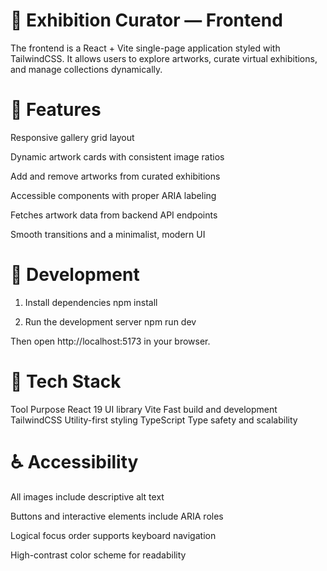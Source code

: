 # 🎨 Exhibition Curator — Frontend

The frontend is a React + Vite single-page application styled with TailwindCSS.
It allows users to explore artworks, curate virtual exhibitions, and manage collections dynamically.

# 🧩 Features

Responsive gallery grid layout

Dynamic artwork cards with consistent image ratios

Add and remove artworks from curated exhibitions

Accessible components with proper ARIA labeling

Fetches artwork data from backend API endpoints

Smooth transitions and a minimalist, modern UI

# 🚀 Development

1. Install dependencies
   npm install

2. Run the development server
   npm run dev

Then open http://localhost:5173
in your browser.

# 🧰 Tech Stack

Tool Purpose
React 19 UI library
Vite Fast build and development
TailwindCSS Utility-first styling
TypeScript Type safety and scalability

# ♿ Accessibility

All images include descriptive alt text

Buttons and interactive elements include ARIA roles

Logical focus order supports keyboard navigation

High-contrast color scheme for readability
